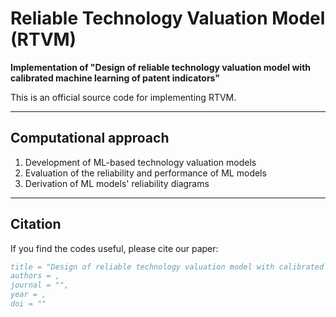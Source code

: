 # Reliable Technology Valuation Model (RTVM)

**Implementation of "Design of reliable technology valuation model with calibrated machine learning of patent indicators"**

This is an official source code for implementing RTVM.

---

## Computational approach

1. Development of ML-based technology valuation models
2. Evaluation of the reliability and performance of ML models
3. Derivation of ML models' reliability diagrams

---

## Citation

If you find the codes useful, please cite our paper:

```bibtex
title = "Design of reliable technology valuation model with calibrated machine learning of patent indicators",
authors = ,
journal = "",
year = ,
doi = ""
